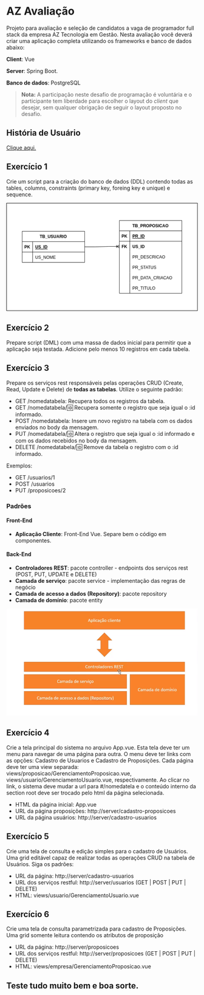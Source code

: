 # AZ Avaliação

Projeto para avaliação e seleção de candidatos a vaga de programador full stack da empresa AZ Tecnologia em Gestão. 
Nesta avaliação você deverá criar uma aplicação completa utilizando os frameworks e banco de dados abaixo:

**Client**: Vue
 
**Server**: Spring Boot. 

**Banco de dados**: PostgreSQL

> **Nota:** A participação neste desafio de programação é voluntária e o participante tem liberdade para escolher o layout do _client_ que desejar, sem qualquer obrigação de seguir o layout proposto no desafio. 
## História de Usuário
[Clique aqui.](docs/userstory.md)

## Exercício 1
Crie um script para a criação do banco de dados (DDL) contendo todas as tables, columns, constraints (primary key, foreing key e unique) e sequence.


![alt Banco de dados][database]

## Exercício 2
Prepare script (DML) com uma massa de dados inicial para permitir que a aplicação seja testada. Adicione pelo menos 10 registros em cada tabela.

## Exercício 3
Prepare os serviços rest responsáveis pelas operações CRUD (Create, Read, Update e Delete) de **todas as tabelas**.
Utilize o seguinte padrão:

- GET /nomedatabela: Recupera todos os registros da tabela.
- GET /nomedatabela/:id: Recupera somente o registro que seja igual o :id informado.
- POST /nomedatabela: Insere um novo registro na tabela com os dados enviados no body da mensagem.
- PUT /nomedatabela/:id: Altera o registro que seja igual o :id informado e com os dados recebidos no body da mensagem.
- DELETE /nomedatabela/:id: Remove da tabela o registro com o :id informado.

Exemplos:

- GET /usuarios/1
- POST /usuarios
- PUT /proposicoes/2

### Padrões

#### Front-End 

* **Aplicação Cliente**: Front-End Vue. Separe bem o código em componentes.

#### Back-End

* **Controladores REST**: pacote controller - endpoints dos serviços rest (POST, PUT, UPDATE e DELETE)
* **Camada de serviço**: pacote service - implementação das regras de negócio
* **Camada de acesso a dados (Repository)**: pacote repository
* **Camada de domínio**: pacote entity

![alt_arquitetura][arquitetura]


## Exercício 4

Crie a tela principal do sistema no arquivo App.vue. Esta tela deve ter um menu para navegar de uma página para outra. 
O menu deve ter links com as opções: Cadastro de Usuarios e Cadastro de Proposições. 
Cada página deve ter uma view separada: views/proposicao/GerenciamentoProposicao.vue, views/usuario/GerenciamentoUsuario.vue, respectivamente. 
Ao clicar no link, o sistema deve mudar a url para #/nomedatela e o conteúdo interno da section root deve ser trocado pelo html da 
página selecionada.

- HTML da página inicial: App.vue
- URL da página proposições: http://server/cadastro-proposicoes
- URL da página usuários: http://server/cadastro-usuarios

## Exercício 5
Crie uma tela de consulta e edição simples para o cadastro de Usuários. 
Uma grid editável capaz de realizar todas as operações CRUD na tabela de Usuários. Siga os padrões:

- URL da página:            http://server/cadastro-usuarios
- URL dos serviços restful: http://server/usuarios (GET | POST | PUT | DELETE)
- HTML:                     views/usuario/GerenciamentoUsuario.vue

## Exercício 6
Crie uma tela de consulta parametrizada para cadastro de Proposições. 
Uma grid somente leitura contendo os atributos de proposição

- URL da página:            http://server/proposicoes
- URL dos serviços restful: http://server/proposicoes (GET | POST | PUT | DELETE)
- HTML:                     views/empresa/GerenciamentoProposicao.vue


## Teste tudo muito bem e boa sorte.

[database]: sgpl-api/src/main/resources/sql/database.png
[arquitetura]: sgpl-api/src/main/resources/arquitetura.png

